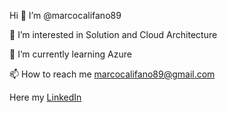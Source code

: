 Hi 👋 I’m @marcocalifano89

👀 I’m interested in Solution and Cloud Architecture

🌱 I’m currently learning Azure 

📫 How to reach me marcocalifano89@gmail.com 

Here my [LinkedIn](https://www.linkedin.com/in/marcocalifano/)

